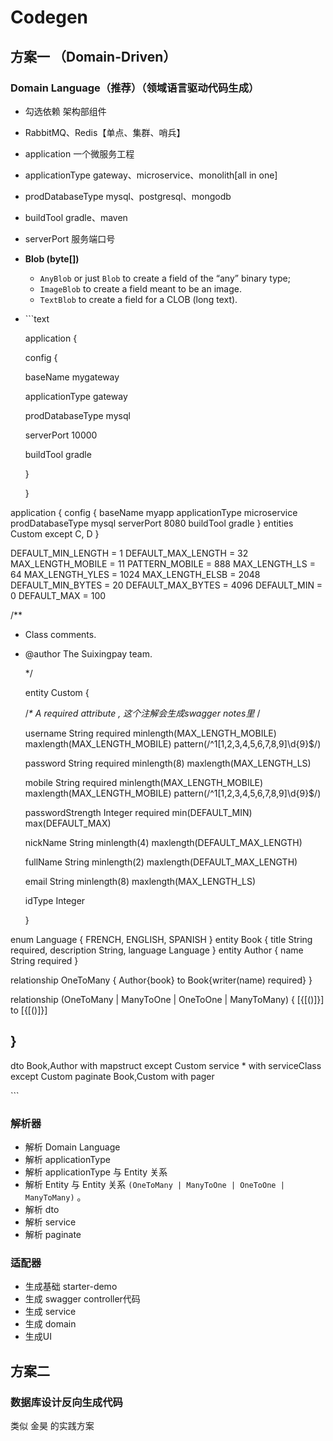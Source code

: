 # Codegen

## 方案一 （Domain-Driven）

### Domain Language（推荐）（领域语言驱动代码生成）

* 勾选依赖 架构部组件
* RabbitMQ、Redis【单点、集群、哨兵】
* application 一个微服务工程
* applicationType gateway、microservice、monolith\[all in one\]
* prodDatabaseType mysql、postgresql、mongodb
* buildTool gradle、maven
* serverPort 服务端口号
* **Blob \(byte\[\]\)**
  * `AnyBlob` or just `Blob` to create a field of the “any” binary type;
  * `ImageBlob` to create a field meant to be an image.
  * `TextBlob` to create a field for a CLOB \(long text\).
* \`\`\`text

  application {

  config {

    baseName mygateway

    applicationType gateway

    prodDatabaseType mysql

    serverPort 10000

    buildTool gradle

  }

  }

application { config { baseName myapp applicationType microservice prodDatabaseType mysql serverPort 8080 buildTool gradle } entities Custom except C, D }

DEFAULT\_MIN\_LENGTH = 1 DEFAULT\_MAX\_LENGTH = 32 MAX\_LENGTH\_MOBILE = 11 PATTERN\_MOBILE = 888 MAX\_LENGTH\_LS = 64 MAX\_LENGTH\_YLES = 1024 MAX\_LENGTH\_ELSB = 2048 DEFAULT\_MIN\_BYTES = 20 DEFAULT\_MAX\_BYTES = 4096 DEFAULT\_MIN = 0 DEFAULT\_MAX = 100

/\*\*

* Class comments.
* @author The Suixingpay team.

  \*/

  entity Custom {

   /_\* A required attribute , 这个注解会生成swagger notes里_ /

   username String required minlength\(MAX\_LENGTH\_MOBILE\) maxlength\(MAX\_LENGTH\_MOBILE\) pattern\(/^1\[1,2,3,4,5,6,7,8,9\]\d{9}$/\)

   password String required minlength\(8\) maxlength\(MAX\_LENGTH\_LS\)

   mobile String required minlength\(MAX\_LENGTH\_MOBILE\) maxlength\(MAX\_LENGTH\_MOBILE\) pattern\(/^1\[1,2,3,4,5,6,7,8,9\]\d{9}$/\)

   passwordStrength Integer required min\(DEFAULT\_MIN\) max\(DEFAULT\_MAX\)

   nickName String minlength\(4\) maxlength\(DEFAULT\_MAX\_LENGTH\)

   fullName String minlength\(2\) maxlength\(DEFAULT\_MAX\_LENGTH\)

   email String minlength\(8\) maxlength\(MAX\_LENGTH\_LS\)

   idType Integer

  }

enum Language { FRENCH, ENGLISH, SPANISH } entity Book { title String required, description String, language Language } entity Author { name String required }

relationship OneToMany { Author{book} to Book{writer\(name\) required} }

relationship \(OneToMany \| ManyToOne \| OneToOne \| ManyToMany\) { \[{\[\(\)\]}\] to \[{\[\(\)\]}\]

## }

dto Book,Author with mapstruct except Custom service \* with serviceClass except Custom paginate Book,Custom with pager

\`\`\`

### 解析器

* 解析 Domain Language
* 解析 applicationType
* 解析 applicationType 与 Entity 关系
* 解析 Entity 与 Entity 关系  `(OneToMany | ManyToOne | OneToOne | ManyToMany)` 。
* 解析 dto
* 解析 service
* 解析 paginate

### 适配器

* 生成基础 starter-demo
* 生成 swagger controller代码
* 生成 service
* 生成 domain
* 生成UI 

## 方案二

### 数据库设计反向生成代码

类似 金昊 的实践方案

